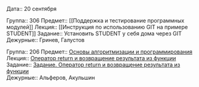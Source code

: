 Дата::  20 сентября

Группа:: 306
Предмет:: [[Поддержка и тестирование программных модулей]]
Лекция:: [[Инструкция по использованию GIT на примере STUDENT]]
Задание:: Установить STUDENT у себя дома через GIT
Дежурные:: Гринев, Галустов

Группа:: 206
Предмет:: [Основы алгоритмизации и программирования](app://obsidian.md/%D0%9E%D1%81%D0%BD%D0%BE%D0%B2%D1%8B%20%D0%B0%D0%BB%D0%B3%D0%BE%D1%80%D0%B8%D1%82%D0%BC%D0%B8%D0%B7%D0%B0%D1%86%D0%B8%D0%B8%20%D0%B8%20%D0%BF%D1%80%D0%BE%D0%B3%D1%80%D0%B0%D0%BC%D0%BC%D0%B8%D1%80%D0%BE%D0%B2%D0%B0%D0%BD%D0%B8%D1%8F)  
Лекция:: [Оператор return и возвращение результата из функции](app://obsidian.md/%D0%9E%D0%BF%D0%B5%D1%80%D0%B0%D1%82%D0%BE%D1%80%20return%20%D0%B8%20%D0%B2%D0%BE%D0%B7%D0%B2%D1%80%D0%B0%D1%89%D0%B5%D0%BD%D0%B8%D0%B5%20%D1%80%D0%B5%D0%B7%D1%83%D0%BB%D1%8C%D1%82%D0%B0%D1%82%D0%B0%20%D0%B8%D0%B7%20%D1%84%D1%83%D0%BD%D0%BA%D1%86%D0%B8%D0%B8)  
Задание:: [Задание. Оператор return и возвращение результата из функции](app://obsidian.md/%D0%97%D0%B0%D0%B4%D0%B0%D0%BD%D0%B8%D0%B5.%20%D0%9E%D0%BF%D0%B5%D1%80%D0%B0%D1%82%D0%BE%D1%80%20return%20%D0%B8%20%D0%B2%D0%BE%D0%B7%D0%B2%D1%80%D0%B0%D1%89%D0%B5%D0%BD%D0%B8%D0%B5%20%D1%80%D0%B5%D0%B7%D1%83%D0%BB%D1%8C%D1%82%D0%B0%D1%82%D0%B0%20%D0%B8%D0%B7%20%D1%84%D1%83%D0%BD%D0%BA%D1%86%D0%B8%D0%B8)  
Дежурные:: Альферов, Акульшин